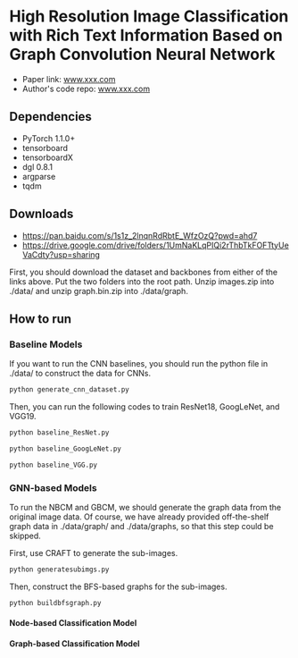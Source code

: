 High Resolution Image Classification with Rich Text Information Based on Graph Convolution Neural Network
============

- Paper link: www.xxx.com
- Author's code repo: www.xxx.com

Dependencies
------------
- PyTorch 1.1.0+
- tensorboard
- tensorboardX
- dgl 0.8.1
- argparse
- tqdm

Downloads
----------

- https://pan.baidu.com/s/1s1z_2lnqnRdRbtE_WfzOzQ?pwd=ahd7
- https://drive.google.com/drive/folders/1UmNaKLqPIQi2rThbTkFOFTtyUeVaCdty?usp=sharing

First, you should download the dataset and backbones from either of the links above. Put the two folders into the root path. Unzip images.zip into ./data/ and unzip graph.bin.zip into ./data/graph.

How to run
----------

### Baseline Models

If you want to run the CNN baselines, you should run the python file in ./data/ to construct the data for CNNs.

```bash
python generate_cnn_dataset.py
```

Then, you can run the following codes to train ResNet18, GoogLeNet, and VGG19.

```bash
python baseline_ResNet.py
```

```bash
python baseline_GoogLeNet.py
```

```bash
python baseline_VGG.py
```

### GNN-based Models

To run the NBCM and GBCM, we should generate the graph data from the original image data. Of course, we have already provided off-the-shelf graph
data in ./data/graph/ and ./data/graphs, so that this step could be skipped.  

First, use CRAFT to generate the sub-images.

```bash
python generatesubimgs.py
```
Then, construct the BFS-based graphs for the sub-images.

```bash
python buildbfsgraph.py
```

#### Node-based Classification Model





#### Graph-based Classification Model









